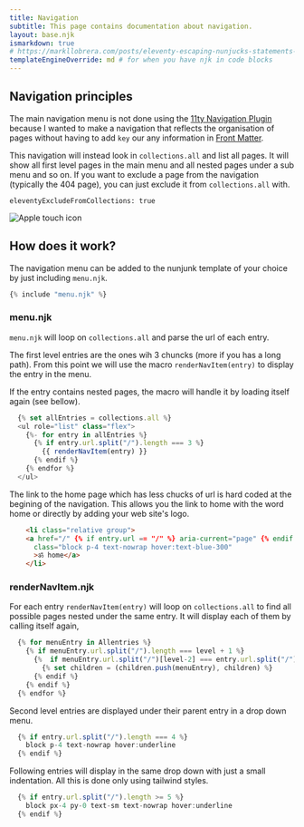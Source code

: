 ```yaml
---
title: Navigation
subtitle: This page contains documentation about navigation.
layout: base.njk
ismarkdown: true
# https://markllobrera.com/posts/eleventy-escaping-nunjucks-statements-in-markdown-code-blocks/
templateEngineOverride: md # for when you have njk in code blocks
---
```


## Navigation principles
The main navigation menu is not done using the [11ty Navigation Plugin](https://www.11ty.dev/docs/plugins/navigation/) because I wanted to make a navigation that reflects the organisation of pages without having to add `key` our any information in [Front Matter](https://www.11ty.dev/docs/data-frontmatter/).

This navigation will instead look in `collections.all` and list all pages. It will show all first level pages in the main menu and all nested pages under a sub menu and so on. If you want to exclude a page from the navigation (typically the 404 page), you can just exclude it from `collections.all` with.

```
eleventyExcludeFromCollections: true
```

![Apple touch icon](/img/apple-touch-icon.png)

## How does it work?
The navigation menu can be added to the nunjunk template of your choice by just including `menu.njk`.

```js
{% include "menu.njk" %}
```
### menu.njk

`menu.njk` will loop on `collections.all` and parse the url of each entry. 

The first level entries are the ones wih 3 chuncks (more if you has a long path). From this point we will use the macro `renderNavItem(entry)` to display the entry in the menu. 

If the entry contains nested pages, the macro will handle it by loading itself again (see bellow).

```js
  {% set allEntries = collections.all %}
  <ul role="list" class="flex">
    {%- for entry in allEntries %}
      {% if entry.url.split("/").length === 3 %}
        {{ renderNavItem(entry) }}
      {% endif %}
    {% endfor %}
  </ul>
```

The link to the home page which has less chucks of url is hard coded at the begining of the navigation. This allows you the link to home with the word home or directly by adding your web site's logo.

```html
    <li class="relative group">
    <a href="/" {% if entry.url == "/" %} aria-current="page" {% endif %}
      class="block p-4 text-nowrap hover:text-blue-300"
      >ॐ home</a> 
    </li>
```

### renderNavItem.njk

For each entry `renderNavItem(entry)` will loop on `collections.all` to find all possible pages nested under the same entry. It will display each of them by calling itself again,

```js
  {% for menuEntry in Allentries %}
    {% if menuEntry.url.split("/").length === level + 1 %}
      {%  if menuEntry.url.split("/")[level-2] === entry.url.split("/")[level-2] %}
        {% set children = (children.push(menuEntry), children) %}
      {% endif %}
    {% endif %}
  {% endfor %}
```
Second level entries are displayed under their parent entry in a drop down menu.

```js
  {% if entry.url.split("/").length === 4 %}
    block p-4 text-nowrap hover:underline
  {% endif %}
```

Following entries will display in the same drop down with just a small indentation. All this is done only using tailwind styles.

```js
  {% if entry.url.split("/").length >= 5 %}
    block px-4 py-0 text-sm text-nowrap hover:underline
  {% endif %}
```
